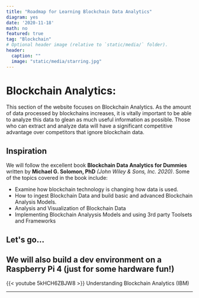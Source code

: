 ```yaml
---
title: "Roadmap for Learning Blockchain Data Analytics"
diagram: yes
date: '2020-11-18'
math: no
featured: true
tag: "Blockchain"
# Optional header image (relative to `static/media/` folder).
header:
  caption: ""
  image: "static/media/starring.jpg"
---
```


# Blockchain Analytics:

This section of the website focuses on Blockchain Analytics.  As the amount of data processed by blockchains increases, it is vitally important to be able to analyze this data to glean as much useful information as possible.  Those who can extract and analyze data will have a significant competitive advantage over competitors that ignore blockchain data.

## Inspiration
We will follow the excellent book **Blockchain Data Analytics for Dummies** written by **Michael G. Solomon, PhD** *(John Wiley & Sons, Inc. 2020)*.
Some of the topics covered in the book include:
- Examine how blockchain technology is changing how data is used.
- How to ingest Blockchain Data and build basic and advanced Blockchain Analysis Models.
- Analysis and Visualization of Blockchain Data
- Implementing Blockchain Analyysis Models and using 3rd party Toolsets and Frameworks

## Let's go...
We will also build a dev environment on a Raspberry Pi 4 (just for some hardware fun!)
---
{{< youtube 5kHCH6ZBJW8 >}} Understanding Blockchain Analytics (IBM)

---
